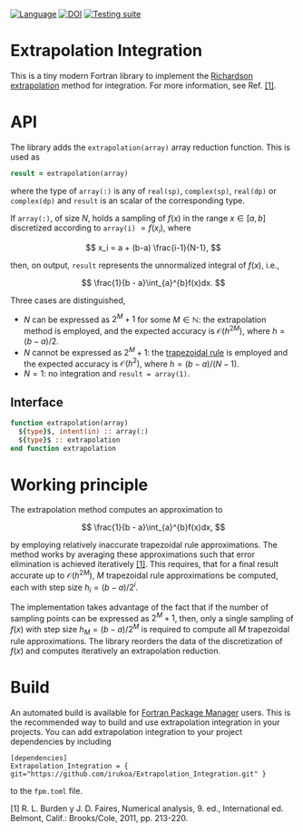 [![Language](https://img.shields.io/badge/-Fortran-734f96?logo=fortran&logoColor=white)](https://github.com/topics/fortran)
[![DOI](https://zenodo.org/badge/DOI/10.5281/zenodo.10675749.svg)](https://doi.org/10.5281/zenodo.10675749)
[![Testing suite](https://github.com/irukoa/Extrapolation_Integration/actions/workflows/CI.yml/badge.svg)](https://github.com/irukoa/Extrapolation_Integration/actions/workflows/CI.yml)
# Extrapolation Integration

This is a tiny modern Fortran library to implement the [Richardson extrapolation](https://en.wikipedia.org/wiki/Richardson_extrapolation) method for integration. For more information, see Ref. [[1]](#ref1).

# API

The library adds the `extrapolation(array)` array reduction function. This is used as
```fortran
result = extrapolation(array)
```
where the type of `array(:)` is any of `real(sp)`, `complex(sp)`, `real(dp)` or `complex(dp)` and `result` is an scalar of the corresponding type.

If `array(:)`, of size $N$, holds a sampling of $f(x)$ in the range $x\in[a, b]$ discretized according to `array(i)` $=f(x_i)$, where

$$
x_i = a + (b-a) \frac{i-1}{N-1},
$$

then, on output, `result` represents the unnormalized integral of $f(x)$, i.e.,

$$
\frac{1}{b - a}\int_{a}^{b}f(x)dx.
$$

Three cases are distinguished,
- $N$ can be expressed as $2^M + 1$ for some $M\in\mathbb{N}$: the extrapolation method is employed, and the expected accuracy is $\mathcal{O}(h^{2M})$, where $h = (b-a)/2$.
- $N$ cannot be expressed as $2^M + 1$: the [trapezoidal rule](https://en.wikipedia.org/wiki/Trapezoidal_rule) is employed and the expected accuracy is $\mathcal{O}(h^{2})$, where $h = (b-a)/(N-1)$.
- $N = 1$: no integration and `result = array(1)`.

## Interface
```fortran
function extrapolation(array)
  ${type}$, intent(in) :: array(:)
  ${type}$ :: extrapolation
end function extrapolation
```

# Working principle

The extrapolation method computes an approximation to

$$
\frac{1}{b - a}\int_{a}^{b}f(x)dx,
$$

by employing relatively inaccurate trapezoidal rule approximations. The method works by averaging these approximations such that error elimination is achieved iteratively [[1]](#ref1). This requires, that for a final result accurate up to $\mathcal{O}(h^{2M})$, $M$ trapezoidal rule approximations be computed, each with step size $h_i = (b-a)/2^i$.

The implementation takes advantage of the fact that if the number of sampling points can be expressed as $2^M+1$, then, only a single sampling of $f(x)$ with step size $h_M = (b-a)/2^M$ is required to compute all $M$ trapezoidal rule approximations. The library reorders the data of the discretization of $f(x)$ and computes iteratively an extrapolation reduction.

# Build

An automated build is available for [Fortran Package Manager](https://fpm.fortran-lang.org/) users. This is the recommended way to build and use extrapolation integration in your projects. You can add extrapolation integration to your project dependencies by including

```
[dependencies]
Extrapolation_Integration = { git="https://github.com/irukoa/Extrapolation_Integration.git" }
```
to the `fpm.toml` file.

<a id="ref1"></a>
[1] R. L. Burden y J. D. Faires, Numerical analysis, 9. ed., International ed. Belmont, Calif.: Brooks/Cole, 2011, pp. 213-220.
